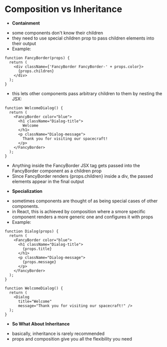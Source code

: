 # Composition vs Inheritance
* **Containment**
- some components don't know their children
- they need to use special children prop to pass children elements into their output
- Example:
```
function FancyBorder(props) {
  return (
    <div className={'FancyBorder FancyBorder-' + props.color}>
      {props.children}
    </div>
  );
}
```
- this lets other components pass arbitrary children to them by nesting the JSX:
```
function WelcomeDialog() {
  return (
    <FancyBorder color="blue">
      <h1 className="Dialog-title">
        Welcome
      </h1>
      <p className="Dialog-message">
        Thank you for visiting our spacecraft!
      </p>
    </FancyBorder>
  );
}
```
- Anything inside the FancyBorder JSX tag gets passed into the FancyBorder component as a children prop
- Since FancyBorder renders {props.children} inside a div, the passed elements appear in the final output
* **Specialization**
- sometimes components are thought of as being special cases of other components.
- in React, this is achieved by composition where a smore specific component renders a more generic one and configures it with props
- Example:
```
function Dialog(props) {
  return (
    <FancyBorder color="blue">
      <h1 className="Dialog-title">
        {props.title}
      </h1>
      <p className="Dialog-message">
        {props.message}
      </p>
    </FancyBorder>
  );
}

function WelcomeDialog() {
  return (
    <Dialog
      title="Welcome"
      message="Thank you for visiting our spacecraft!" />
  );
}
```
* **So What About Inheritance**
- basically, inheritance is rarely recommended 
- props and composition give you all the flexibility you need




